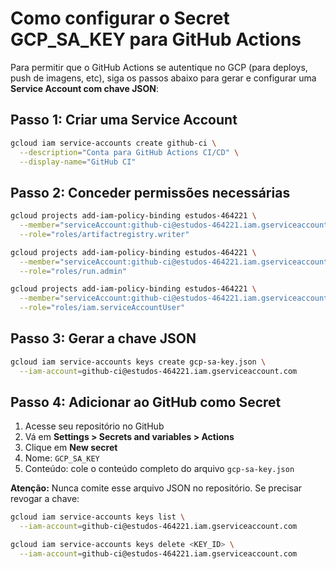 # Como configurar o Secret GCP_SA_KEY para GitHub Actions

Para permitir que o GitHub Actions se autentique no GCP (para deploys, push de imagens, etc), siga os passos abaixo para gerar e configurar uma **Service Account com chave JSON**:

## Passo 1: Criar uma Service Account

```bash
gcloud iam service-accounts create github-ci \
  --description="Conta para GitHub Actions CI/CD" \
  --display-name="GitHub CI"
```

## Passo 2: Conceder permissões necessárias

```bash
gcloud projects add-iam-policy-binding estudos-464221 \
  --member="serviceAccount:github-ci@estudos-464221.iam.gserviceaccount.com" \
  --role="roles/artifactregistry.writer"

gcloud projects add-iam-policy-binding estudos-464221 \
  --member="serviceAccount:github-ci@estudos-464221.iam.gserviceaccount.com" \
  --role="roles/run.admin"

gcloud projects add-iam-policy-binding estudos-464221 \
  --member="serviceAccount:github-ci@estudos-464221.iam.gserviceaccount.com" \
  --role="roles/iam.serviceAccountUser"
```

## Passo 3: Gerar a chave JSON

```bash
gcloud iam service-accounts keys create gcp-sa-key.json \
  --iam-account=github-ci@estudos-464221.iam.gserviceaccount.com
```

## Passo 4: Adicionar ao GitHub como Secret

1. Acesse seu repositório no GitHub
2. Vá em **Settings > Secrets and variables > Actions**
3. Clique em **New secret**
4. Nome: `GCP_SA_KEY`
5. Conteúdo: cole o conteúdo completo do arquivo `gcp-sa-key.json`

**Atenção:** Nunca comite esse arquivo JSON no repositório. Se precisar revogar a chave:

```bash
gcloud iam service-accounts keys list \
  --iam-account=github-ci@estudos-464221.iam.gserviceaccount.com

gcloud iam service-accounts keys delete <KEY_ID> \
  --iam-account=github-ci@estudos-464221.iam.gserviceaccount.com
```

